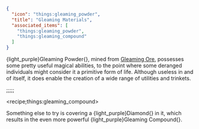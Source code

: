 ```json
{
  "icon": "things:gleaming_powder",
  "title": "Gleaming Materials",
  "associated_items": [
    "things:gleaming_powder",
    "things:gleaming_compound"
  ]
}
```

{light_purple}Gleaming Powder{}, mined from [Gleaming Ore](^things:gleaming_ore), possesses some pretty useful
magical abilities, to the point where some deranged individuals might consider it a primitive form of life. Although
useless in and of itself, it does enable the creation of a wide range of utilities and trinkets.

;;;;;

<recipe;things:gleaming_compound>

Something else to try is covering a {light_purple}Diamond{} in it, which results in the even more powerful
{light_purple}Gleaming Compound{}.